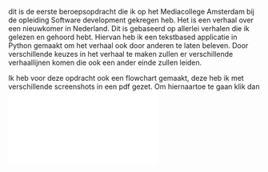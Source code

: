 dit is de eerste beroepsopdracht die ik op het Mediacollege Amsterdam bij de opleiding Software development gekregen heb. Het is een verhaal over een nieuwkomer in Nederland. Dit is gebaseerd op allerlei verhalen die ik gelezen en gehoord hebt. Hiervan heb ik een tekstbased applicatie in Python gemaakt om het verhaal ook door anderen te laten beleven. Door verschillende keuzes in het verhaal te maken zullen er verschillende verhaallijnen komen die ook een ander einde zullen leiden. 

Ik heb voor deze opdracht ook een flowchart gemaakt, deze heb ik met verschillende screenshots in een pdf gezet. Om hiernaartoe te gaan klik dan ![hier](file:///C:/Users/safil/Desktop/MA/Bewijzenmap/Periode%201.1/Unit%204,%20BO/Flowchart.pdf)
